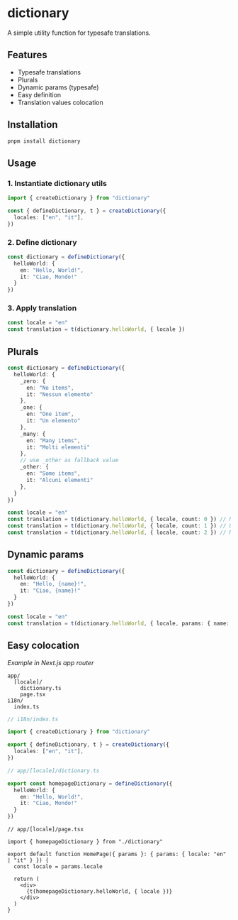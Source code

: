 # dictionary

A simple utility function for typesafe translations.

## Features

* Typesafe translations
* Plurals
* Dynamic params (typesafe)
* Easy definition
* Translation values colocation

## Installation

```bash
pnpm install dictionary
```

## Usage

### 1. Instantiate dictionary utils

```ts
import { createDictionary } from "dictionary"

const { defineDictionary, t } = createDictionary({
  locales: ["en", "it"],
})
```

### 2. Define dictionary

```ts
const dictionary = defineDictionary({
  helloWorld: {
    en: "Hello, World!",
    it: "Ciao, Mondo!"
  }
})
```

### 3. Apply translation

```ts
const locale = "en"
const translation = t(dictionary.helloWorld, { locale })
```

## Plurals

```ts
const dictionary = defineDictionary({
  helloWorld: {
    _zero: {
      en: "No items",
      it: "Nessun elemento"
    },
    _one: {
      en: "One item",
      it: "Un elemento"
    },
    _many: {
      en: "Many items",
      it: "Molti elementi"
    },
    // use _other as fallback value
    _other: {
      en: "Some items",
      it: "Alcuni elementi"
    },
  }
})

const locale = "en"
const translation = t(dictionary.helloWorld, { locale, count: 0 }) // No items
const translation = t(dictionary.helloWorld, { locale, count: 1 }) // One item
const translation = t(dictionary.helloWorld, { locale, count: 2 }) // Many items
```

## Dynamic params

```ts
const dictionary = defineDictionary({
  helloWorld: {
    en: "Hello, {name}!",
    it: "Ciao, {name}!"
  }
})

const locale = "en"
const translation = t(dictionary.helloWorld, { locale, params: { name: "World" } }) // Hello, World!
```

## Easy colocation

*Example in Next.js app router*

```
app/
  [locale]/
    dictionary.ts
    page.tsx
i18n/
  index.ts
```

```ts
// i18n/index.ts

import { createDictionary } from "dictionary"

export { defineDictionary, t } = createDictionary({
  locales: ["en", "it"],
})
```

```ts
// app/[locale]/dictionary.ts

export const homepageDictionary = defineDictionary({
  helloWorld: {
    en: "Hello, World!",
    it: "Ciao, Mondo!"
  }
})
```

```tsx
// app/[locale]/page.tsx

import { homepageDictionary } from "./dictionary"

export default function HomePage({ params }: { params: { locale: "en" | "it" } }) {
  const locale = params.locale

  return (
    <div>
      {t(homepageDictionary.helloWorld, { locale })}
    </div>
  )
}
```
